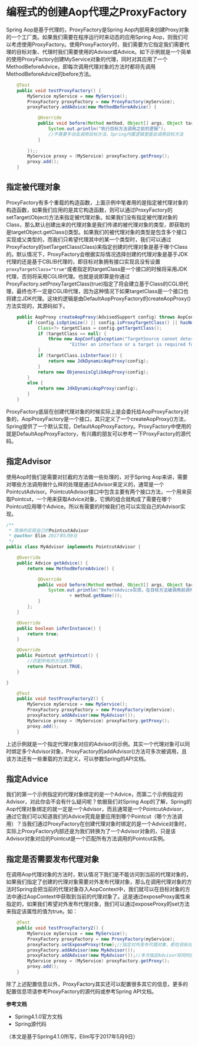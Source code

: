 # 编程式的创建Aop代理之ProxyFactory
Spring Aop是基于代理的，ProxyFactory是Spring Aop内部用来创建Proxy对象的一个工厂类。如果我们需要在程序运行时来动态的应用Spring Aop，则我们可以考虑使用ProxyFactory。使用ProxyFactory时，我们需要为它指定我们需要代理的目标对象、代理时我们需要使用的Advisor或Advice。如下示例就是一个简单的使用ProxyFactory创建MyService对象的代理，同时对其应用了一个MethodBeforeAdvice，即每次调用代理对象的方法时都将先调用MethodBeforeAdvice的before方法。  

```java
	@Test
	public void testProxyFactory() {
		MyService myService = new MyService();
		ProxyFactory proxyFactory = new ProxyFactory(myService);
		proxyFactory.addAdvice(new MethodBeforeAdvice() {

			@Override
			public void before(Method method, Object[] args, Object target) throws Throwable {
				System.out.println("执行目标方法调用之前的逻辑");
				//不需要手动去调用目标方法，Spring内置逻辑里面会调用目标方法
			}
			
		});;
		MyService proxy = (MyService) proxyFactory.getProxy();
		proxy.add();
	}
```
## 指定被代理对象
ProxyFactory有多个重载的构造函数，上面示例中笔者用的是指定被代理对象的构造函数，如果我们应用的是其它构造函数，则可以通过ProxyFactory的setTarget(Object)方法来指定被代理对象。如果我们没有指定被代理对象的Class，那么默认创建出来的代理对象是我们传递的被代理对象的类型，即获取的是targetObject.getClass()类型。如果我们的被代理对象的类型是包含多个接口实现或父类型的，而我们只希望代理其中的某一个类型时，我们可以通过ProxyFactory的setTargetClass(Class)来指定创建的代理对象是基于哪个Class的。默认情况下，ProxyFactory会根据实际情况选择创建的代理对象是基于JDK代理的还是基于CBLIB代理的，即目标对象拥有接口实现且没有设置`proxyTargetClass="true"`或者指定的targetClass是一个接口的时候将采用JDK代理，否则将采用CGLIB代理。也就是说即算是你通过ProxyFactory.setProxyTargetClass(true)指定了将会建立基于Class的CGLIB代理，最终也不一定是CGLIB代理，因为这种情况下如果targetClass是一个接口也将建立JDK代理。这块的逻辑是由DefaultAopProxyFactory的createAopProxy()方法实现的，其源码如下。  

```java
	public AopProxy createAopProxy(AdvisedSupport config) throws AopConfigException {
		if (config.isOptimize() || config.isProxyTargetClass() || hasNoUserSuppliedProxyInterfaces(config)) {
			Class<?> targetClass = config.getTargetClass();
			if (targetClass == null) {
				throw new AopConfigException("TargetSource cannot determine target class: " +
						"Either an interface or a target is required for proxy creation.");
			}
			if (targetClass.isInterface()) {
				return new JdkDynamicAopProxy(config);
			}
			return new ObjenesisCglibAopProxy(config);
		}
		else {
			return new JdkDynamicAopProxy(config);
		}
	}
```  
ProxyFactory底层在创建代理对象的时候实际上是会委托给AopProxyFactory对象的，AopProxyFactory是一个接口，其只定义了一个createAopProxy()方法，Spring提供了一个默认实现，DefaultAopProxyFactory。ProxyFactory中使用的就是DefaultAopProxyFactory，有兴趣的朋友可以参考一下ProxyFactory的源代码。   
## 指定Advisor
使用Aop时我们是需要对拦截的方法做一些处理的，对于Spring Aop来讲，需要对哪些方法调用做什么样的处理是通过Advisor来定义的，通常是一个PointcutAdvisor。PointcutAdvisor接口中包含主要有两个接口方法，一个用来获取Pointcut，一个用来获取Advice对象，它俩的组合就构成了需要在哪个Pointcut应用哪个Advice。所以有需要的时候我们也可以实现自己的Advisor实现。
```java
/**
 * 简单的实现自己的PointcutAdvisor
 * @author Elim 2017年5月9日
 */
public class MyAdvisor implements PointcutAdvisor {

	@Override
	public Advice getAdvice() {
		return new MethodBeforeAdvice() {

			@Override
			public void before(Method method, Object[] args, Object target) throws Throwable {
				System.out.println("BeforeAdvice实现，在目标方法被调用前调用，目标方法是：" + method.getDeclaringClass().getName() + "."
						+ method.getName());
			}
		};
	}

	@Override
	public boolean isPerInstance() {
		return true;
	}

	@Override
	public Pointcut getPointcut() {
		//匹配所有的方法调用
		return Pointcut.TRUE;
	}

}
```
```java
	@Test
	public void testProxyFactory2() {
		MyService myService = new MyService();
		ProxyFactory proxyFactory = new ProxyFactory(myService);
		proxyFactory.addAdvisor(new MyAdvisor());
		MyService proxy = (MyService) proxyFactory.getProxy();
		proxy.add();
	}
```
上述示例就是一个指定代理对象对应的Advisor的示例。其实一个代理对象可以同时绑定多个Advisor对象，ProxyFactory的addAdvisor()方法可多次被调用，且该方法还有一些重载的方法定义，可以参数Spring的API文档。  
## 指定Advice
我们的第一个示例指定的代理对象绑定的是一个Advice，而第二个示例指定的Advisor，对此你会不会有什么疑问呢？依据我们对Spring Aop的了解，Spring的Aop代理对象绑定的就一定是一个Advisor，而且通常是一个PointcutAdvisor，通过它我们可以知道我们的Advice究竟是要应用到哪个Pointcut（哪个方法调用）？当我们通过ProxyFactory在创建代理对象时绑定的是一个Advice对象时，实际上ProxyFactory内部还是为我们转换为了一个Advisor对象的，只是该Advisor对象对应的Pointcut是一个匹配所有方法调用的Pointcut实例。  
## 指定是否需要发布代理对象
在调用Aop代理对象的方法时，默认情况下我们是不能访问到当前的代理对象的，如果我们指定了创建的代理对象需要对外发布代理对象，那么在调用代理对象的方法时Spring会把当前的代理对象存入AopContext中，我们就可以在目标对象的方法中通过AopContext中获取到当前的代理对象了。这是通过exposeProxy属性来指定的，如果我们希望对外发布代理对象，我们可以通过exposeProxy的set方法来指定该属性的值为true。如：
```java
	@Test
	public void testProxyFactory2() {
		MyService myService = new MyService();
		ProxyFactory proxyFactory = new ProxyFactory(myService);
		proxyFactory.setExposeProxy(true);//指定对外发布代理对象，即在目标对象方法中可以通过AopContext.currentProxy()访问当前代理对象。
		proxyFactory.addAdvisor(new MyAdvisor());
		proxyFactory.addAdvisor(new MyAdvisor());//多次指定Advisor将同时应用多个Advisor
		MyService proxy = (MyService) proxyFactory.getProxy();
		proxy.add();
	}
```
  
除了上述配置信息以外，ProxyFactory其实还可以配置很多其它的信息，更多的配置信息项请参考ProxyFactory的源代码或参考Spring API文档。  
  
**参考文档**
* Spring4.1.0官方文档
* Spring源代码  

（本文是基于Spring4.1.0所写，Elim写于2017年5月9日）